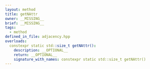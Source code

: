 ```yaml
---
layout: method
title: getNAttr
owner: __MISSING__
brief: __MISSING__
tags:
  - method
defined_in_file: adjacency.hpp
overloads:
  constexpr static std::size_t getNAttr():
    description: __OPTIONAL__
    return: __OPTIONAL__
    signature_with_names: constexpr static std::size_t getNAttr()
---
```

